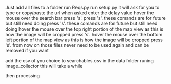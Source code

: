 Just add all files to a folder 
run Reqs.py
run setup.py
it will ask for you to 
  type or copy/paste the url when asked
  enter the delay value
  hover the mouse over the search bar
  press 's'.
  press 's'. these comands are for future but still need doing
  press 's'. these comands are for future but still need doing
  hover the mouse over the top right portion of the map view as this is how the image will be cropped
  press 's'.
  hover the mouse over the bottom left portion of the map view as this is how the image will be cropped
  press 's'.
from now on those files never need to be used again and can be removed if you want

add the csv of you choice to searchables.csv in the data folder
runing image_collector this will take a while

then processing 
